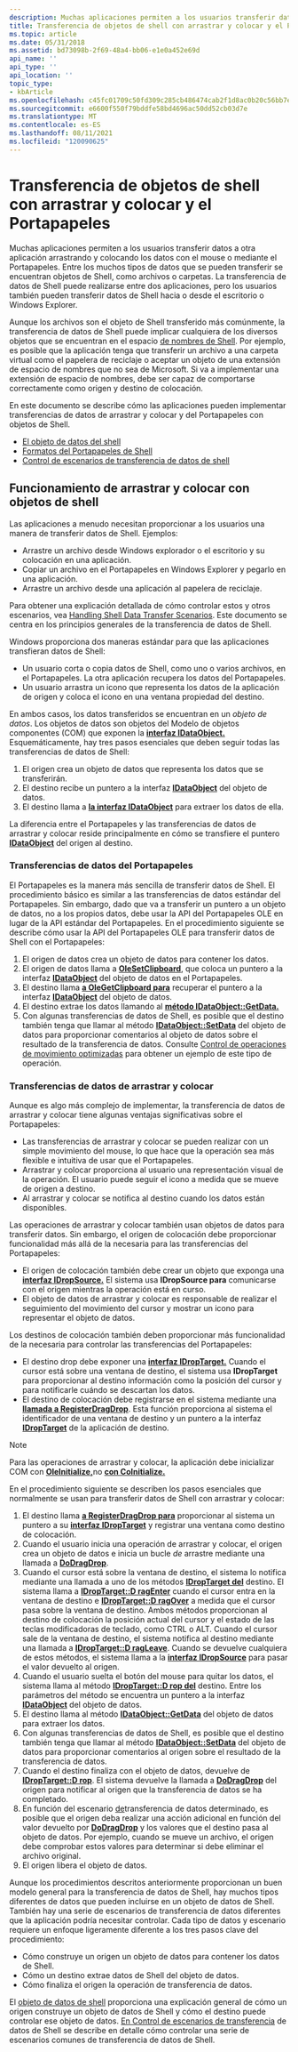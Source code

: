 ```yaml
---
description: Muchas aplicaciones permiten a los usuarios transferir datos a otra aplicación arrastrando y colocando los datos con el mouse o mediante el Portapapeles.
title: Transferencia de objetos de shell con arrastrar y colocar y el Portapapeles
ms.topic: article
ms.date: 05/31/2018
ms.assetid: bd73098b-2f69-48a4-bb06-e1e0a452e69d
api_name: ''
api_type: ''
api_location: ''
topic_type:
- kbArticle
ms.openlocfilehash: c45fc01709c50fd309c285cb486474cab2f1d8ac0b20c56bb7e21578cb8138f0
ms.sourcegitcommit: e6600f550f79bddfe58bd4696ac50dd52cb03d7e
ms.translationtype: MT
ms.contentlocale: es-ES
ms.lasthandoff: 08/11/2021
ms.locfileid: "120090625"
---
```

# <a name="transferring-shell-objects-with-drag-and-drop-and-the-clipboard"></a>Transferencia de objetos de shell con arrastrar y colocar y el Portapapeles

Muchas aplicaciones permiten a los usuarios transferir datos a otra aplicación arrastrando y colocando los datos con el mouse o mediante el Portapapeles. Entre los muchos tipos de datos que se pueden transferir se encuentran objetos de Shell, como archivos o carpetas. La transferencia de datos de Shell puede realizarse entre dos aplicaciones, pero los usuarios también pueden transferir datos de Shell hacia o desde el escritorio o Windows Explorer.

Aunque los archivos son el objeto de Shell transferido más comúnmente, la transferencia de datos de Shell puede implicar cualquiera de los diversos objetos que se encuentran en el espacio [de nombres de Shell](namespace-intro.md). Por ejemplo, es posible que la aplicación tenga que transferir un archivo a una carpeta virtual como el papelera de reciclaje o aceptar un objeto de una extensión de espacio de nombres que no sea de Microsoft. Si va a implementar una extensión de espacio de nombres, debe ser capaz de comportarse correctamente como origen y destino de colocación.

En este documento se describe cómo las aplicaciones pueden implementar transferencias de datos de arrastrar y colocar y del Portapapeles con objetos de Shell.

-   [El objeto de datos del shell](dataobject.md)
-   [Formatos del Portapapeles de Shell](clipboard.md)
-   [Control de escenarios de transferencia de datos de shell](datascenarios.md)

## <a name="how-drag-and-drop-works-with-shell-objects"></a>Funcionamiento de arrastrar y colocar con objetos de shell

Las aplicaciones a menudo necesitan proporcionar a los usuarios una manera de transferir datos de Shell. Ejemplos:

-   Arrastre un archivo desde Windows explorador o el escritorio y su colocación en una aplicación.
-   Copiar un archivo en el Portapapeles en Windows Explorer y pegarlo en una aplicación.
-   Arrastre un archivo desde una aplicación al papelera de reciclaje.

Para obtener una explicación detallada de cómo controlar estos y otros escenarios, vea [Handling Shell Data Transfer Scenarios](datascenarios.md). Este documento se centra en los principios generales de la transferencia de datos de Shell.

Windows proporciona dos maneras estándar para que las aplicaciones transfieran datos de Shell:

-   Un usuario corta o copia datos de Shell, como uno o varios archivos, en el Portapapeles. La otra aplicación recupera los datos del Portapapeles.
-   Un usuario arrastra un icono que representa los datos de la aplicación de origen y coloca el icono en una ventana propiedad del destino.

En ambos casos, los datos transferidos se encuentran en un *objeto de datos*. Los objetos de datos son objetos del Modelo de objetos componentes (COM) que exponen la [**interfaz IDataObject.**](/windows/win32/api/objidl/nn-objidl-idataobject) Esquemáticamente, hay tres pasos esenciales que deben seguir todas las transferencias de datos de Shell:

1.  El origen crea un objeto de datos que representa los datos que se transferirán.
2.  El destino recibe un puntero a la interfaz [**IDataObject**](/windows/win32/api/objidl/nn-objidl-idataobject) del objeto de datos.
3.  El destino llama a [**la interfaz IDataObject**](/windows/win32/api/objidl/nn-objidl-idataobject) para extraer los datos de ella.

La diferencia entre el Portapapeles y las transferencias de datos de arrastrar y colocar reside principalmente en cómo se transfiere el puntero [**IDataObject**](/windows/win32/api/objidl/nn-objidl-idataobject) del origen al destino.

### <a name="clipboard-data-transfers"></a>Transferencias de datos del Portapapeles

El Portapapeles es la manera más sencilla de transferir datos de Shell. El procedimiento básico es similar a las transferencias de datos estándar del Portapapeles. Sin embargo, dado que va a transferir un puntero a un objeto de datos, no a los propios datos, debe usar la API del Portapapeles OLE en lugar de la API estándar del Portapapeles. En el procedimiento siguiente se describe cómo usar la API del Portapapeles OLE para transferir datos de Shell con el Portapapeles:

1.  El origen de datos crea un objeto de datos para contener los datos.
2.  El origen de datos llama a [**OleSetClipboard**](/windows/win32/api/ole2/nf-ole2-olesetclipboard), que coloca un puntero a la interfaz [**IDataObject**](/windows/win32/api/objidl/nn-objidl-idataobject) del objeto de datos en el Portapapeles.
3.  El destino llama [**a OleGetClipboard para**](/windows/win32/api/ole2/nf-ole2-olegetclipboard) recuperar el puntero a la interfaz [**IDataObject**](/windows/win32/api/objidl/nn-objidl-idataobject) del objeto de datos.
4.  El destino extrae los datos llamando al [**método IDataObject::GetData.**](/windows/win32/api/objidl/nf-objidl-idataobject-getdata)
5.  Con algunas transferencias de datos de Shell, es posible que el destino también tenga que llamar al método [**IDataObject::SetData**](/windows/win32/api/objidl/nf-objidl-idataobject-setdata) del objeto de datos para proporcionar comentarios al objeto de datos sobre el resultado de la transferencia de datos. Consulte [Control de operaciones de movimiento optimizadas](datascenarios.md) para obtener un ejemplo de este tipo de operación.

### <a name="drag-and-drop-data-transfers"></a>Transferencias de datos de arrastrar y colocar

Aunque es algo más complejo de implementar, la transferencia de datos de arrastrar y colocar tiene algunas ventajas significativas sobre el Portapapeles:

-   Las transferencias de arrastrar y colocar se pueden realizar con un simple movimiento del mouse, lo que hace que la operación sea más flexible e intuitiva de usar que el Portapapeles.
-   Arrastrar y colocar proporciona al usuario una representación visual de la operación. El usuario puede seguir el icono a medida que se mueve de origen a destino.
-   Al arrastrar y colocar se notifica al destino cuando los datos están disponibles.

Las operaciones de arrastrar y colocar también usan objetos de datos para transferir datos. Sin embargo, el origen de colocación debe proporcionar funcionalidad más allá de la necesaria para las transferencias del Portapapeles:

-   El origen de colocación también debe crear un objeto que exponga una [**interfaz IDropSource.**](/windows/win32/api/oleidl/nn-oleidl-idropsource) El sistema usa **IDropSource para** comunicarse con el origen mientras la operación está en curso.
-   El objeto de datos de arrastrar y colocar es responsable de realizar el seguimiento del movimiento del cursor y mostrar un icono para representar el objeto de datos.

Los destinos de colocación también deben proporcionar más funcionalidad de la necesaria para controlar las transferencias del Portapapeles:

-   El destino drop debe exponer una [**interfaz IDropTarget.**](/windows/win32/api/oleidl/nn-oleidl-idroptarget) Cuando el cursor está sobre una ventana de destino, el sistema usa **IDropTarget** para proporcionar al destino información como la posición del cursor y para notificarle cuándo se descartan los datos.
-   El destino de colocación debe registrarse en el sistema mediante una [**llamada a RegisterDragDrop**](/windows/win32/api/ole2/nf-ole2-registerdragdrop). Esta función proporciona al sistema el identificador de una ventana de destino y un puntero a la interfaz [**IDropTarget**](/windows/win32/api/oleidl/nn-oleidl-idroptarget) de la aplicación de destino.

> [!Note]  
> Para las operaciones de arrastrar y colocar, la aplicación debe inicializar COM con [**OleInitialize,**](/windows/win32/api/ole2/nf-ole2-oleinitialize)no [**con CoInitialize.**](/windows/win32/api/objbase/nf-objbase-coinitialize)

 

En el procedimiento siguiente se describen los pasos esenciales que normalmente se usan para transferir datos de Shell con arrastrar y colocar:

1.  El destino llama [**a RegisterDragDrop para**](/windows/win32/api/ole2/nf-ole2-registerdragdrop) proporcionar al sistema un puntero a su [**interfaz IDropTarget**](/windows/win32/api/oleidl/nn-oleidl-idroptarget) y registrar una ventana como destino de colocación.
2.  Cuando el usuario inicia una operación de arrastrar y colocar, el origen crea un objeto de datos e inicia un bucle *de* arrastre mediante una llamada a [**DoDragDrop**](/windows/win32/api/ole2/nf-ole2-dodragdrop).
3.  Cuando el cursor está sobre la ventana de destino, el sistema lo notifica mediante una llamada a uno de los métodos [**IDropTarget del**](/windows/win32/api/oleidl/nn-oleidl-idroptarget) destino. El sistema llama a [**IDropTarget::D ragEnter**](/windows/win32/api/oleidl/nf-oleidl-idroptarget-dragenter) cuando el cursor entra en la ventana de destino e [**IDropTarget::D ragOver**](/windows/win32/api/oleidl/nf-oleidl-idroptarget-dragover) a medida que el cursor pasa sobre la ventana de destino. Ambos métodos proporcionan al destino de colocación la posición actual del cursor y el estado de las teclas modificadoras de teclado, como CTRL o ALT. Cuando el cursor sale de la ventana de destino, el sistema notifica al destino mediante una llamada a [**IDropTarget::D ragLeave**](/windows/win32/api/oleidl/nf-oleidl-idroptarget-dragleave). Cuando se devuelve cualquiera de estos métodos, el sistema llama a la [**interfaz IDropSource**](/windows/win32/api/oleidl/nn-oleidl-idropsource) para pasar el valor devuelto al origen.
4.  Cuando el usuario suelta el botón del mouse para quitar los datos, el sistema llama al método [**IDropTarget::D rop del**](/windows/win32/api/oleidl/nf-oleidl-idroptarget-drop) destino. Entre los parámetros del método se encuentra un puntero a la interfaz [**IDataObject**](/windows/win32/api/objidl/nn-objidl-idataobject) del objeto de datos.
5.  El destino llama al método [**IDataObject::GetData**](/windows/win32/api/objidl/nf-objidl-idataobject-getdata) del objeto de datos para extraer los datos.
6.  Con algunas transferencias de datos de Shell, es posible que el destino también tenga que llamar al método [**IDataObject::SetData**](/windows/win32/api/objidl/nf-objidl-idataobject-setdata) del objeto de datos para proporcionar comentarios al origen sobre el resultado de la transferencia de datos.
7.  Cuando el destino finaliza con el objeto de datos, devuelve de [**IDropTarget::D rop**](/windows/win32/api/oleidl/nf-oleidl-idroptarget-drop). El sistema devuelve la llamada a [**DoDragDrop**](/windows/win32/api/ole2/nf-ole2-dodragdrop) del origen para notificar al origen que la transferencia de datos se ha completado.
8.  En función del escenario [de](datascenarios.md)transferencia de datos determinado, es posible que el origen deba realizar una acción adicional en función del valor devuelto por [**DoDragDrop**](/windows/win32/api/ole2/nf-ole2-dodragdrop) y los valores que el destino pasa al objeto de datos. Por ejemplo, cuando se mueve un archivo, el origen debe comprobar estos valores para determinar si debe eliminar el archivo original.
9.  El origen libera el objeto de datos.

Aunque los procedimientos descritos anteriormente proporcionan un buen modelo general para la transferencia de datos de Shell, hay muchos tipos diferentes de datos que pueden incluirse en un objeto de datos de Shell. También hay una serie de escenarios de transferencia de datos diferentes que la aplicación podría necesitar controlar. Cada tipo de datos y escenario requiere un enfoque ligeramente diferente a los tres pasos clave del procedimiento:

-   Cómo construye un origen un objeto de datos para contener los datos de Shell.
-   Cómo un destino extrae datos de Shell del objeto de datos.
-   Cómo finaliza el origen la operación de transferencia de datos.

El [objeto de datos de shell](dataobject.md) proporciona una explicación general de cómo un origen construye un objeto de datos de Shell y cómo el destino puede controlar ese objeto de datos. [En Control de escenarios de transferencia](datascenarios.md) de datos de Shell se describe en detalle cómo controlar una serie de escenarios comunes de transferencia de datos de Shell.

 

 
